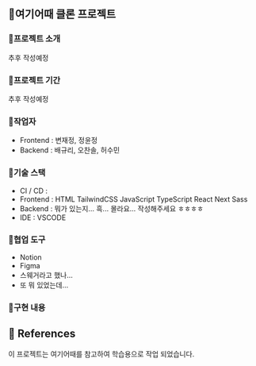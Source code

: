 ## 🏨여기어때 클론 프로젝트

### 🎯프로젝트 소개

추후 작성예정

### 🎯프로젝트 기간

추후 작성예정

### 🎯작업자

-   Frontend : 변재정, 정윤정
-   Backend : 배규리, 오찬솔, 허수민

### 🎯기술 스택

-   CI / CD :
-   Frontend : HTML TailwindCSS JavaScript TypeScript React Next Sass
-   Backend : 뭐가 있는지... 흑... 몰라요... 작성해주세요 ㅎㅎㅎㅎ
-   IDE : VSCODE

### 🎯협업 도구

-   Notion
-   Figma
-   스웨거라고 했나...
-   또 뭐 있었는데...

### 🎯구현 내용

## 🎯 References

이 프로젝트는 여기어때를 참고하여 학습용으로 작업 되었습니다.

<!-- 이 프로젝트에서 사용된 모든 이미지는  (수정)에서 가져왔습니다. -->
